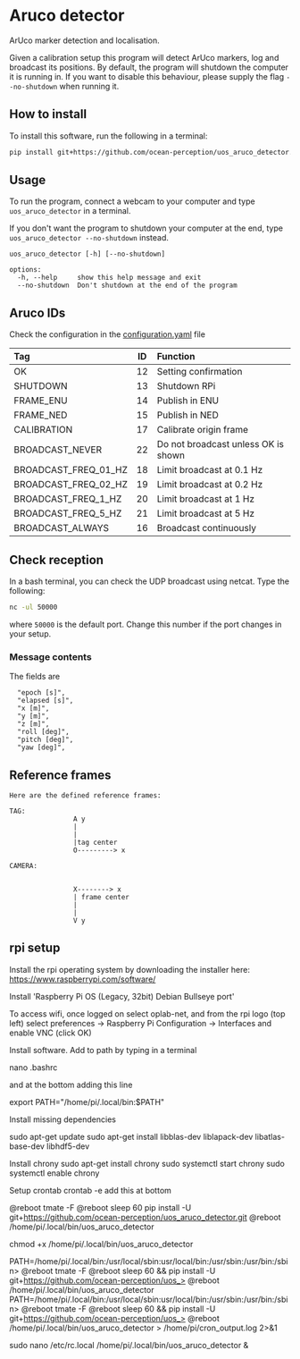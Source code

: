 # Aruco detector
ArUco marker detection and localisation.

Given a calibration setup this program will detect ArUco markers, log and broadcast its positions.
By default, the program will shutdown the computer it is running in. If you want to disable this behaviour, please supply the flag `--no-shutdown` when running it.


## How to install
To install this software, run the following in a terminal:

```bash
pip install git+https://github.com/ocean-perception/uos_aruco_detector.git
```

## Usage
To run the program, connect a webcam to your computer and type `uos_aruco_detector` in a terminal.

If you don't want the program to shutdown your computer at the end, type `uos_aruco_detector --no-shutdown` instead.

```
uos_aruco_detector [-h] [--no-shutdown]

options:
  -h, --help     show this help message and exit
  --no-shutdown  Don't shutdown at the end of the program
```

## Aruco IDs
Check the configuration in the [configuration.yaml](https://github.com/ocean-perception/uos_aruco_detector/blob/main/src/uos_aruco_detector/configuration/configuration.yaml) file 


| Tag                  | ID | Function                             |
|:---------------------|:--:|:-------------------------------------|
| OK                   | 12 | Setting confirmation                 |
| SHUTDOWN             | 13 | Shutdown RPi                         |
| FRAME_ENU            | 14 | Publish in ENU                       |
| FRAME_NED            | 15 | Publish in NED                       |
| CALIBRATION          | 17 | Calibrate origin frame               |
| BROADCAST_NEVER      | 22 | Do not broadcast unless OK is shown  |
| BROADCAST_FREQ_01_HZ | 18 | Limit broadcast at 0.1 Hz            |
| BROADCAST_FREQ_02_HZ | 19 | Limit broadcast at 0.2 Hz            |
| BROADCAST_FREQ_1_HZ  | 20 | Limit broadcast at 1 Hz              |
| BROADCAST_FREQ_5_HZ  | 21 | Limit broadcast at 5 Hz              |
| BROADCAST_ALWAYS     | 16 | Broadcast continuously               |

## Check reception
In a bash terminal, you can check the UDP broadcast using netcat. Type the following:
```bash
nc -ul 50000
```
where `50000` is the default port. Change this number if the port changes in your setup.


### Message contents
The fields are
```
  "epoch [s]",
  "elapsed [s]",
  "x [m]",
  "y [m]",
  "z [m]",
  "roll [deg]",
  "pitch [deg]",
  "yaw [deg]",
```


## Reference frames
```
Here are the defined reference frames:

TAG:
                A y
                |
                |
                |tag center
                O---------> x

CAMERA:


                X--------> x
                | frame center
                |
                |
                V y
```

## rpi setup

Install the rpi operating system by downloading the installer here:
https://www.raspberrypi.com/software/

Install 'Raspberry Pi OS (Legacy, 32bit) Debian Bullseye port'

To access wifi, once logged on select oplab-net, and from the rpi logo (top left) select preferences -> Raspberry Pi Configuration -> Interfaces and enable VNC (click OK)

Install software. Add to path by typing in a terminal

nano .bashrc

and at the bottom adding this line

export PATH="/home/pi/.local/bin:$PATH"


Install missing dependencies

sudo apt-get update
sudo apt-get install libblas-dev liblapack-dev libatlas-base-dev libhdf5-dev

Install chrony
sudo apt-get install chrony
sudo systemctl start chrony
sudo systemctl enable chrony

Setup crontab
crontab -e
add this at bottom

@reboot tmate -F
@reboot sleep 60 pip install -U git+https://github.com/ocean-perception/uos_aruco_detector.git
@reboot /home/pi/.local/bin/uos_aruco_detector

chmod +x /home/pi/.local/bin/uos_aruco_detector

PATH=/home/pi/.local/bin:/usr/local/sbin:usr/local/bin:/usr/sbin:/usr/bin:/sbin>
@reboot tmate -F
@reboot sleep 60 && pip install -U git+https://github.com/ocean-perception/uos_>
@reboot /home/pi/.local/bin/uos_aruco_detector
PATH=/home/pi/.local/bin:/usr/local/sbin:usr/local/bin:/usr/sbin:/usr/bin:/sbin>
@reboot tmate -F
@reboot sleep 60 && pip install -U git+https://github.com/ocean-perception/uos_>
@reboot /home/pi/.local/bin/uos_aruco_detector > /home/pi/cron_output.log 2>&1



sudo nano /etc/rc.local
/home/pi/.local/bin/uos_aruco_detector &
